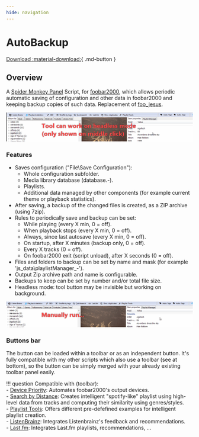 ```yaml
---
hide: navigation
---
```


# AutoBackup

[Download :material-download:](https://github.com/regorxxx/AutoBackup-SMP){ .md-button }

## Overview

A [Spider Monkey Panel](https://theqwertiest.github.io/foo_spider_monkey_panel) Script, for [foobar2000](https://www.foobar2000.org), 
which allows periodic automatic saving of configuration and other data in foobar2000 and keeping backup copies of such data. 
Replacement of [foo_jesus](https://www.foobar2000.org/components/view/foo_jesus).

![AutoBackup UI](../images/ab_1.gif)

### Features
- Saves configuration ("File\Save Configuration"):
	- Whole configuration subfolder.
	- Media library database (database.-).
	- Playlists.
	- Additional data managed by other components (for example current theme or playback statistics).
- After saving, a backup of the changed files is created, as a ZIP archive (using 7zip).
- Rules to periodically save and backup can be set:
	- While playing (every X min, 0 = off).
	- When playback stops (every X min, 0 = off).
	- Always, since last autosave (every X min, 0 = off).
	- On startup, after X minutes (backup only, 0 = off).
	- Every X tracks (0 = off).
	- On foobar2000 exit (script unload), after X seconds (0 = off).
- Files and folders to backup can be set by name and mask (for example 'js_data\\playlistManager_-').
- Output Zip archive path and name is configurable.
- Backups to keep can be set by number and/or total file size.
- Headless mode: tool button may be invisible but working on background.

![AutoBackup usage](../images/ab_2.gif)

### Buttons bar
The button can be loaded within a toolbar or as an independent button. 
It's fully compatible with my other scripts which also use a toolbar (see at bottom), 
so the button can be simply merged with your already existing toolbar panel easily.

!!! question
	Compatible with (toolbar):  
	- [Device Priority](../../scripts/device-priority-smp): Automates foobar2000's output devices.  
    - [Search by Distance](../../scripts/search-by-distance-smp): Creates intelligent "spotify-like"
	playlist using high-level data from tracks and computing their similarity using genres/styles.  
    - [Playlist Tools](../../scripts/playlist-tools-smp): Offers different pre-defefined examples for 
	intelligent playlist creation.  
	- [ListenBrainz](../../scripts/listenbrainz-smp): Integrates Listenbrainz's feedback and recommendations.  
	- [Last.fm](../../scripts/lastfm-smp): Integrates Last.fm playlists, recommendations, ...  